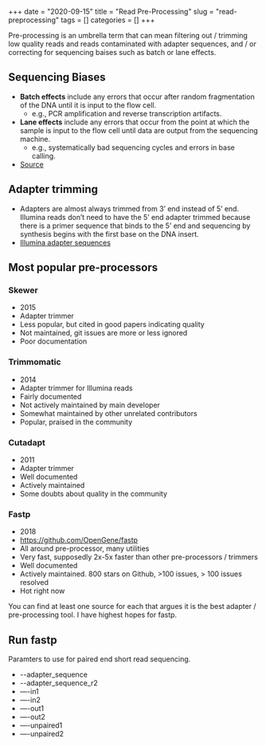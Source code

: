 +++ 
date = "2020-09-15"
title = "Read Pre-Processing"
slug = "read-preprocessing" 
tags = []
categories = []
+++

Pre-processing is an umbrella term that can mean filtering out / trimming low quality reads and reads contaminated with adapter sequences, and / or correcting for sequencing baises such as batch or lane effects. 

## Sequencing Biases 
- __Batch effects__ include any errors that occur after random fragmentation of the DNA until it is input to the flow cell.
    * e.g., PCR amplification and reverse transcription artifacts. 
- __Lane effects__ include any errors that occur from the point at which the sample is input to the flow cell until data are output from the sequencing machine.
    * e.g., systematically bad sequencing cycles and errors in base calling.
- [Source](https://www.ncbi.nlm.nih.gov/pmc/articles/PMC2881125/)

## Adapter trimming
- Adapters are almost always trimmed from 3’ end instead of 5’ end. Illumina reads don’t need to have the 5’ end adapter trimmed because there is a primer sequence that binds to the 5’ end and sequencing by synthesis begins with the first base on the DNA insert.
- [Illumina adapter sequences](https://support.illumina.com/content/dam/illumina-support/documents/documentation/chemistry_documentation/experiment-design/illumina-adapter-sequences-1000000002694-14.pdf)

## Most popular pre-processors

### Skewer
- 2015
- Adapter trimmer
- Less popular, but cited in good papers indicating quality
- Not maintained, git issues are more or less ignored
- Poor documentation
### Trimmomatic
- 2014
- Adapter trimmer for Illumina reads
- Fairly documented
- Not actively maintained by main developer
- Somewhat maintained by other unrelated contributors
- Popular, praised in the community
### Cutadapt
- 2011
- Adapter trimmer
- Well documented
- Actively maintained
- Some doubts about quality in the community
### Fastp
- 2018
- https://github.com/OpenGene/fastp
- All around pre-processor, many utilities
- Very fast, supposedly 2x-5x faster than other pre-processors / trimmers
- Well documented
- Actively maintained. 800 stars on Github, >100 issues, > 100 issues resolved
- Hot right now

You can find at least one source for each that argues it is the best adapter / pre-processing tool. I have highest hopes for fastp.


## Run fastp
Paramters to use for paired end short read sequencing.
* --adapter_sequence
* --adapter_sequence_r2
* —-in1
* —-in2
* —-out1
* —-out2
* —-unpaired1
* —-unpaired2
